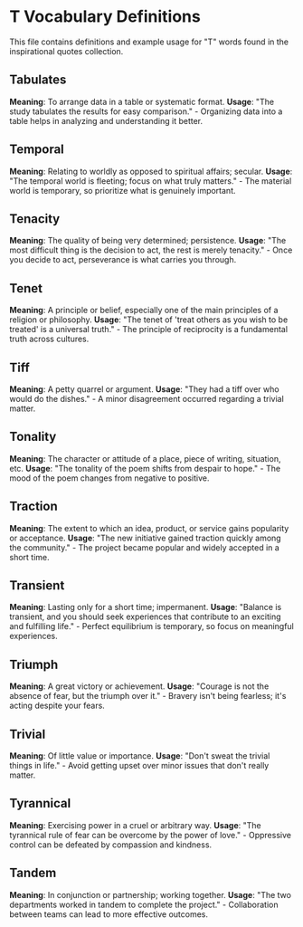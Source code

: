 # T Vocabulary Definitions

This file contains definitions and example usage for "T" words found in the inspirational quotes collection.

<!-- Add vocabulary words here following the format:
## WordName

**Meaning**: Clear, concise definition of the word.
**Usage**: "Quote or example sentence." - Explanation of the usage context.
-->

## Tabulates

**Meaning**: To arrange data in a table or systematic format.
**Usage**: "The study tabulates the results for easy comparison." - Organizing data into a table helps in analyzing and understanding it better.

## Temporal

**Meaning**: Relating to worldly as opposed to spiritual affairs; secular.
**Usage**: "The temporal world is fleeting; focus on what truly matters." - The material world is temporary, so prioritize what is genuinely important.

## Tenacity

**Meaning**: The quality of being very determined; persistence.
**Usage**: "The most difficult thing is the decision to act, the rest is merely tenacity." - Once you decide to act, perseverance is what carries you through.

## Tenet

**Meaning**: A principle or belief, especially one of the main principles of a religion or philosophy.
**Usage**: "The tenet of 'treat others as you wish to be treated' is a universal truth." - The principle of reciprocity is a fundamental truth across cultures.

## Tiff

**Meaning**: A petty quarrel or argument.
**Usage**: "They had a tiff over who would do the dishes." - A minor disagreement occurred regarding a trivial matter.

## Tonality

**Meaning**: The character or attitude of a place, piece of writing, situation, etc.
**Usage**: "The tonality of the poem shifts from despair to hope." - The mood of the poem changes from negative to positive.

## Traction

**Meaning**: The extent to which an idea, product, or service gains popularity or acceptance.
**Usage**: "The new initiative gained traction quickly among the community." - The project became popular and widely accepted in a short time.

## Transient

**Meaning**: Lasting only for a short time; impermanent.
**Usage**: "Balance is transient, and you should seek experiences that contribute to an exciting and fulfilling life." - Perfect equilibrium is temporary, so focus on meaningful experiences.

## Triumph

**Meaning**: A great victory or achievement.
**Usage**: "Courage is not the absence of fear, but the triumph over it." - Bravery isn't being fearless; it's acting despite your fears.

## Trivial

**Meaning**: Of little value or importance.
**Usage**: "Don't sweat the trivial things in life." - Avoid getting upset over minor issues that don't really matter.

## Tyrannical

**Meaning**: Exercising power in a cruel or arbitrary way.
**Usage**: "The tyrannical rule of fear can be overcome by the power of love." - Oppressive control can be defeated by compassion and kindness.

## Tandem

**Meaning**: In conjunction or partnership; working together.
**Usage**: "The two departments worked in tandem to complete the project." - Collaboration between teams can lead to more effective outcomes.
